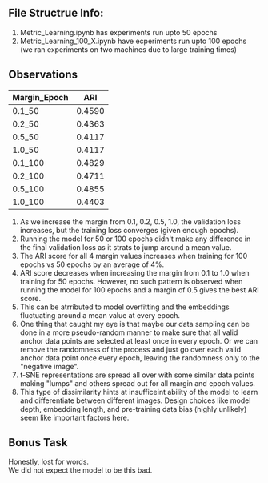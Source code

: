 ## File Structrue Info:

1) Metric_Learning.ipynb has experiments run upto 50 epochs
2) Metric_Learning_100_X.ipynb have ecperiments run upto 100 epochs (we ran experiments on two machines due to large training times)


## Observations

| Margin_Epoch     |    ARI     |
| ------------- | ------------- |
| 0.1_50 | 0.4590 |
| 0.2_50 | 0.4363 |
| 0.5_50 | 0.4117 |
| 1.0_50 | 0.4117 |
| 0.1_100 | 0.4829 |
| 0.2_100 | 0.4711 |
| 0.5_100 | 0.4855 |
| 1.0_100 | 0.4403 |

1) As we increase the margin from 0.1, 0.2, 0.5, 1.0, the validation loss increases, but the training loss converges (given enough epochs).
2) Running the model for 50 or 100 epochs didn't make any difference in the final validation loss as it strats to jump around a mean value.
3) The ARI score for all 4 margin values increases when training for 100 epochs vs 50 epochs by an average of 4%.
4) ARI score decreases when increasing the margin from 0.1 to 1.0 when training for 50 epochs. However, no such pattern is observed when running the model for 100 epochs and a margin of 0.5 gives the best ARI score.
5) This can be atrributed to model overfitting and the embeddings fluctuating around a mean value at every epoch.
6) One thing that caught my eye is that maybe our data sampling can be done in a more pseudo-random manner to make sure that all valid anchor data points are selected at least once in every epoch. Or we can remove the randomness of the process and just go over each valid anchor data point once every epoch, leaving the randomness only to the "negative image".
7) t-SNE representations are spread all over with some similar data points making "lumps" and others spread out for all margin and epoch values.
8) This type of dissimilarity hints at insufficeint ability of the model to learn and differentiate between different images. Design choices like model depth, embedding length, and pre-training data bias (highly unlikely) seem like important factors here.


## Bonus Task
Honestly, lost for words. \
We did not expect the model to be this bad.